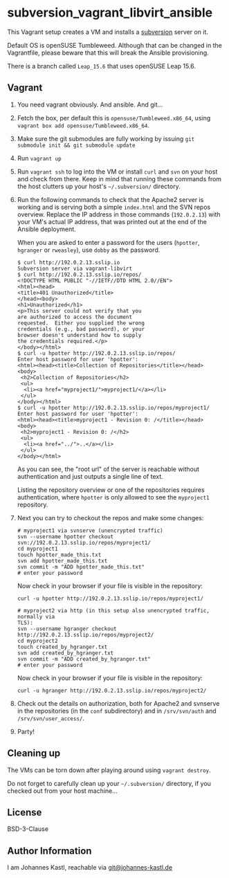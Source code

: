 # subversion_vagrant_libvirt_ansible

This Vagrant setup creates a VM and installs a
[subversion](https://subversion.apache.org/) server on it.

Default OS is openSUSE Tumbleweed. Although that can be changed in the
Vagrantfile, please beware that this will break the Ansible provisioning.

There is a branch called `Leap_15.6` that uses openSUSE Leap 15.6.

## Vagrant

1. You need vagrant obviously. And ansible. And git...
1. Fetch the box, per default this is `opensuse/Tumbleweed.x86_64`, using
   `vagrant box add opensuse/Tumbleweed.x86_64`.
1. Make sure the git submodules are fully working by issuing `git submodule init
   && git submodule update`
1. Run `vagrant up`
1. Run `vagrant ssh` to log into the VM or install `curl` and `svn` on your
   host and check from there. Keep in mind that running these commands from the
   host clutters up your host's `~/.subversion/` directory.
1. Run the following commands to check that the Apache2 server is working and is
   serving both a simple `index.html` and the SVN repos overview. Replace the IP
   address in those commands (`192.0.2.13`) with your VM's actual IP address,
   that was printed out at the end of the Ansible deployment.

   When you are asked to enter a password for the users (`hpotter`, `hgranger`
   or `rweasley`), use `dobby` as the password.

   ```
   $ curl http://192.0.2.13.sslip.io
   Subversion server via vagrant-libvirt
   $ curl http://192.0.2.13.sslip.io/repos/
   <!DOCTYPE HTML PUBLIC "-//IETF//DTD HTML 2.0//EN">
   <html><head>
   <title>401 Unauthorized</title>
   </head><body>
   <h1>Unauthorized</h1>
   <p>This server could not verify that you
   are authorized to access the document
   requested.  Either you supplied the wrong
   credentials (e.g., bad password), or your
   browser doesn't understand how to supply
   the credentials required.</p>
   </body></html>
   $ curl -u hpotter http://192.0.2.13.sslip.io/repos/
   Enter host password for user 'hpotter':
   <html><head><title>Collection of Repositories</title></head>
   <body>
    <h2>Collection of Repositories</h2>
    <ul>
     <li><a href="myproject1/">myproject1/</a></li>
    </ul>
   </body></html>
   $ curl -u hpotter http://192.0.2.13.sslip.io/repos/myproject1/
   Enter host password for user 'hpotter':
   <html><head><title>myproject1 - Revision 0: /</title></head>
   <body>
    <h2>myproject1 - Revision 0: /</h2>
    <ul>
     <li><a href="../">..</a></li>
    </ul>
   </body></html>
   ```

   As you can see, the "root url" of the server is reachable without
   authentication and just outputs a single line of text.

   Listing the repository overview or one of the repositories requires
   authentication, where `hpotter` is only allowed to see the `myproject1`
   repository.

1. Next you can try to checkout the repos and make some changes:

   ```
   # myproject1 via svnserve (unencrypted traffic)
   svn --username hpotter checkout svn://192.0.2.13.sslip.io/repos/myproject1/
   cd myproject1
   touch hpotter_made_this.txt
   svn add hpotter_made_this.txt
   svn commit -m "ADD hpotter_made_this.txt"
   # enter your password
   ```

   Now check in your browser if your file is visible in the repository:

   ```
   curl -u hpotter http://192.0.2.13.sslip.io/repos/myproject1/
   ```

   ```
   # myproject2 via http (in this setup also unencrypted traffic, normally via
   TLS):
   svn --username hgranger checkout http://192.0.2.13.sslip.io/repos/myproject2/
   cd myproject2
   touch created_by_hgranger.txt
   svn add created_by_hgranger.txt
   svn commit -m "ADD created_by_hgranger.txt"
   # enter your password
   ```

   Now check in your browser if your file is visible in the repository:

   ```
   curl -u hgranger http://192.0.2.13.sslip.io/repos/myproject2/
   ```

1. Check out the details on authorization, both for Apache2 and svnserve in the
   repositories (in the `conf` subdirectory) and in `/srv/svn/auth` and
   `/srv/svn/user_access/`.
1. Party!

## Cleaning up

The VMs can be torn down after playing around using `vagrant destroy`.

Do not forget to carefully clean up your `~/.subversion/` directory, if you
checked out from your host machine...

## License

BSD-3-Clause

## Author Information

I am Johannes Kastl, reachable via git@johannes-kastl.de
